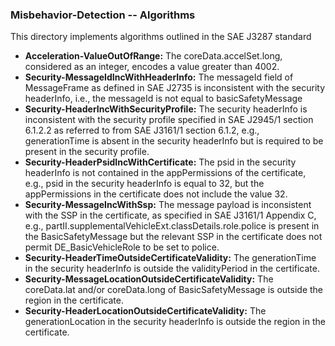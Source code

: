 ### Misbehavior-Detection -- Algorithms 

This directory implements algorithms outlined in the SAE J3287 standard
- **Acceleration-ValueOutOfRange:** The coreData.accelSet.long, considered as an integer, encodes a value greater than 4002.
- **Security-MessageIdIncWithHeaderInfo:** The messageId field of MessageFrame as defined in SAE J2735 is inconsistent with the security headerInfo, i.e., the messageId is not equal to basicSafetyMessage
- **Security-HeaderIncWithSecurityProfile:** The security headerInfo is inconsistent with the security profile specified in SAE J2945/1 section 6.1.2.2 as referred to from SAE J3161/1 section 6.1.2, e.g., generationTime is absent in the security headerInfo but is required to be present in the security profile. 
- **Security-HeaderPsidIncWithCertificate:** The psid in the security headerInfo is not contained in the appPermissions of the certificate, e.g., psid in the security headerInfo is equal to 32, but the appPermissions in the certificate does not include the value 32.
- **Security-MessageIncWithSsp:** The message payload is inconsistent with the SSP in the certificate, as specified in SAE J3161/1 Appendix C, e.g., partII.supplementalVehicleExt.classDetails.role.police is present in the BasicSafetyMessage but the relevant SSP in the certificate does not permit DE_BasicVehicleRole to be set to police. 
- **Security-HeaderTimeOutsideCertificateValidity:** The generationTime in the security headerInfo is outside the validityPeriod in the certificate.
- **Security-MessageLocationOutsideCertificateValidity:** The coreData.lat and/or coreData.long of BasicSafetyMessage is outside the region in the certificate.
- **Security-HeaderLocationOutsideCertificateValidity:** The generationLocation in the security headerInfo is outside the region in the certificate.